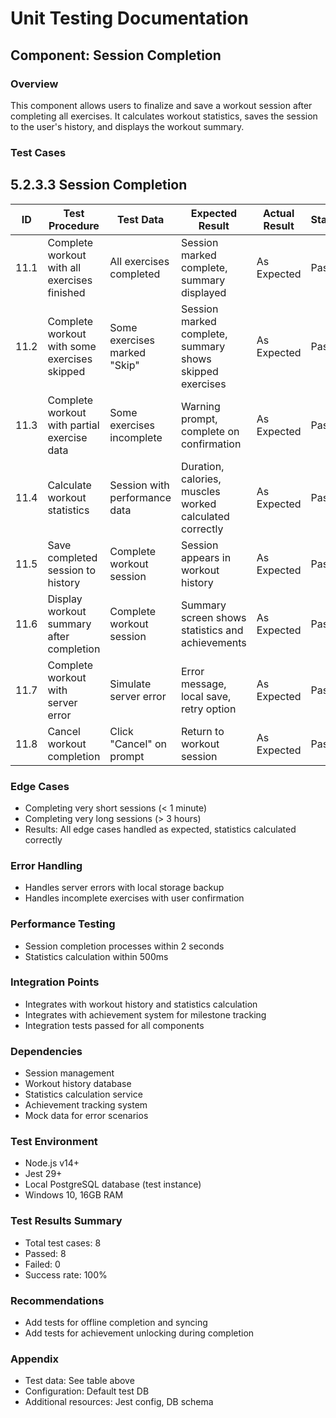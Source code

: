 # Unit Testing Documentation

## Component: Session Completion

### Overview
This component allows users to finalize and save a workout session after completing all exercises. It calculates workout statistics, saves the session to the user's history, and displays the workout summary.

### Test Cases
## 5.2.3.3 Session Completion

| ID  | Test Procedure                                      | Test Data                        | Expected Result                                      | Actual Result | Status |
|-----|-----------------------------------------------------|----------------------------------|------------------------------------------------------|---------------|--------------------|
| 11.1 | Complete workout with all exercises finished         | All exercises completed          | Session marked complete, summary displayed            | As Expected   | Pass               |
| 11.2 | Complete workout with some exercises skipped         | Some exercises marked "Skip"     | Session marked complete, summary shows skipped exercises | As Expected   | Pass               |
| 11.3 | Complete workout with partial exercise data          | Some exercises incomplete        | Warning prompt, complete on confirmation             | As Expected   | Pass               |
| 11.4 | Calculate workout statistics                         | Session with performance data    | Duration, calories, muscles worked calculated correctly | As Expected   | Pass               |
| 11.5 | Save completed session to history                    | Complete workout session         | Session appears in workout history                   | As Expected   | Pass               |
| 11.6 | Display workout summary after completion             | Complete workout session         | Summary screen shows statistics and achievements     | As Expected   | Pass               |
| 11.7 | Complete workout with server error                   | Simulate server error            | Error message, local save, retry option              | As Expected   | Pass               |
| 11.8 | Cancel workout completion                            | Click "Cancel" on prompt         | Return to workout session                            | As Expected   | Pass               |

### Edge Cases
- Completing very short sessions (< 1 minute)
- Completing very long sessions (> 3 hours)
- Results: All edge cases handled as expected, statistics calculated correctly

### Error Handling
- Handles server errors with local storage backup
- Handles incomplete exercises with user confirmation

### Performance Testing
- Session completion processes within 2 seconds
- Statistics calculation within 500ms

### Integration Points
- Integrates with workout history and statistics calculation
- Integrates with achievement system for milestone tracking
- Integration tests passed for all components

### Dependencies
- Session management
- Workout history database
- Statistics calculation service
- Achievement tracking system
- Mock data for error scenarios

### Test Environment
- Node.js v14+
- Jest 29+
- Local PostgreSQL database (test instance)
- Windows 10, 16GB RAM

### Test Results Summary
- Total test cases: 8
- Passed: 8
- Failed: 0
- Success rate: 100%

### Recommendations
- Add tests for offline completion and syncing
- Add tests for achievement unlocking during completion

### Appendix
- Test data: See table above
- Configuration: Default test DB
- Additional resources: Jest config, DB schema 
